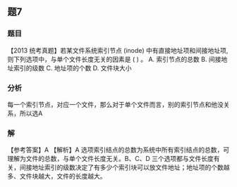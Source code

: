 ## 题7
### 题目
【2013 统考真题】若某文件系统索引节点 (inode) 中有直接地址项和间接地址项, 则下列选项中，与单个文件长度无关的因素是 ( ) 。
A. 索引节点的总数 
B. 间接地址索引的级数
C. 地址项的个数 
D. 文件块大小
### 分析
每一个索引节点，对应一个文件，那么对于单个文件而言，别的索引节点和他没关系，所以选A
### 解
【参考答案】A
【解析】A 选项索引结点的总数为系统中所有索引结点的总数，可理解为文件的总数，与单个文件长度无关。B、C、D 三个选项都与文件长度有关，间接地址索引的级数决定了有多少个索引块可以放文件地址；地址项的个数越多、文件块越大，文件的长度越大。